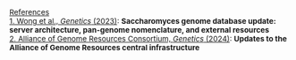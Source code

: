 
<br>
<span style='font-size:95%'>
<u>References</u><br>
<a name="sgd_citation" href='https://doi.org/10.1093/genetics/iyac191' target='_blank'>1. Wong et al., <i>Genetics</i> (2023)</a>: <b>Saccharomyces genome database update: server architecture, pan-genome nomenclature, and external resources</b> 
<br>
<a name="genome_alliance_citation" href='https://doi.org/10.1093/genetics/iyae049' target='_blank'>2. Alliance of Genome Resources Consortium, <i>Genetics</i> (2024)</a>: <b>Updates to the Alliance of Genome Resources central infrastructure</b>
</span>
